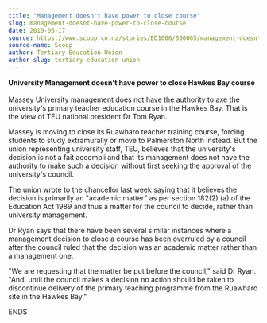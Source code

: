 ```yaml
---
title: "Management doesn't have power to close course"
slug: management-doesnt-have-power-to-close-course
date: 2010-06-17
source: https://www.scoop.co.nz/stories/ED1006/S00065/management-doesnt-have-power-to-close-course.htm
source-name: Scoop
author: Tertiary Education Union
author-slug: tertiary-education-union
---
```


<p><b>University Management doesn't have power to close Hawkes
Bay course</b><br><b></b><br>Massey University management
does not have the authority to axe the university's primary
teacher education course in the Hawkes Bay.  That is the
view of TEU national president Dr Tom Ryan.</p>

<p>Massey is
moving to close its Ruawharo teacher training course,
forcing students to study extramurally or move to Palmerston
North instead.  But the union representing university staff,
TEU, believes that the university's decision is not a fait
accompli and that its management does not have the authority
to make such a decision without first seeking the approval
of the university's council.</p>

<p>The union wrote to the
chancellor last week saying that it believes the decision is
primarily an "academic matter" as per section 182(2) (a) of
the Education Act 1989 and thus a matter for the council to
decide, rather than university management.</p>

<p>Dr Ryan says
that there have been several similar instances where a
management decision to close a course has been overruled by
a council after the council ruled that the decision was an
academic matter rather than a management one.</p>

<p>"We are
requesting that the matter be put before the council," said
Dr Ryan. "And, until the council makes a decision no action
should be taken to discontinue delivery of the primary
teaching programme from the Ruawharo site in the Hawkes
Bay."</p>

<p>ENDS</p>

<p></p>